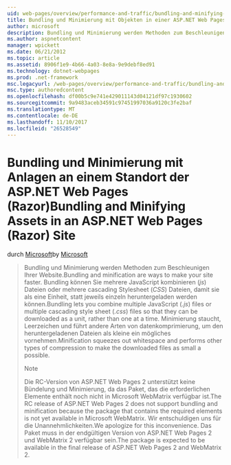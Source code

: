 ```yaml
---
uid: web-pages/overview/performance-and-traffic/bundling-and-minifying-assets-in-an-aspnet-web-pages-razor-site
title: Bundling und Minimierung mit Objekten in einer ASP.NET Web Pages (Razor) Website | Microsoft Docs
author: microsoft
description: Bundling und Minimierung werden Methoden zum Beschleunigen Ihrer Website. M bündeln können kombinieren Sie mehrere JavaScript (. js)-Dateien oder mehrere cascading Stylesheet (...)
ms.author: aspnetcontent
manager: wpickett
ms.date: 06/21/2012
ms.topic: article
ms.assetid: 8906f1e9-4b66-4a03-8e8a-9e9debf8ed91
ms.technology: dotnet-webpages
ms.prod: .net-framework
msc.legacyurl: /web-pages/overview/performance-and-traffic/bundling-and-minifying-assets-in-an-aspnet-web-pages-razor-site
msc.type: authoredcontent
ms.openlocfilehash: df00b5c9e741e429011143d04121df97c1930602
ms.sourcegitcommit: 9a9483aceb34591c97451997036a9120c3fe2baf
ms.translationtype: MT
ms.contentlocale: de-DE
ms.lasthandoff: 11/10/2017
ms.locfileid: "26528549"
---
```

<a name="bundling-and-minifying-assets-in-an-aspnet-web-pages-razor-site"></a><span data-ttu-id="e2a26-104">Bundling und Minimierung mit Anlagen an einem Standort der ASP.NET Web Pages (Razor)</span><span class="sxs-lookup"><span data-stu-id="e2a26-104">Bundling and Minifying Assets in an ASP.NET Web Pages (Razor) Site</span></span>
====================
<span data-ttu-id="e2a26-105">durch [Microsoft](https://github.com/microsoft)</span><span class="sxs-lookup"><span data-stu-id="e2a26-105">by [Microsoft](https://github.com/microsoft)</span></span>

> <span data-ttu-id="e2a26-106">Bundling und Minimierung werden Methoden zum Beschleunigen Ihrer Website.</span><span class="sxs-lookup"><span data-stu-id="e2a26-106">Bundling and minification are ways to make your site faster.</span></span> <span data-ttu-id="e2a26-107">Bundling können Sie mehrere JavaScript kombinieren (*js*) Dateien oder mehrere cascading Stylesheet (*CSS*) Dateien, damit sie als eine Einheit, statt jeweils einzeln heruntergeladen werden können.</span><span class="sxs-lookup"><span data-stu-id="e2a26-107">Bundling lets you combine multiple JavaScript (*.js*) files or multiple cascading style sheet (*.css*) files so that they can be downloaded as a unit, rather than one at a time.</span></span> <span data-ttu-id="e2a26-108">Minimierung staucht, Leerzeichen und führt andere Arten von datenkomprimierung, um den heruntergeladenen Dateien als kleine ein mögliches vornehmen.</span><span class="sxs-lookup"><span data-stu-id="e2a26-108">Minification squeezes out whitespace and performs other types of compression to make the downloaded files as small a possible.</span></span>
> 
> > [!NOTE]
> > <span data-ttu-id="e2a26-109">Die RC-Version von ASP.NET Web Pages 2 unterstützt keine Bündelung und Minimierung, da das Paket, das die erforderlichen Elemente enthält noch nicht in Microsoft WebMatrix verfügbar ist.</span><span class="sxs-lookup"><span data-stu-id="e2a26-109">The RC release of ASP.NET Web Pages 2 does not support bundling and minification because the package that contains the required elements is not yet available in Microsoft WebMatrix.</span></span> <span data-ttu-id="e2a26-110">Wir entschuldigen uns für die Unannehmlichkeiten.</span><span class="sxs-lookup"><span data-stu-id="e2a26-110">We apologize for this inconvenience.</span></span> <span data-ttu-id="e2a26-111">Das Paket muss in der endgültigen Version von ASP.NET Web Pages 2 und WebMatrix 2 verfügbar sein.</span><span class="sxs-lookup"><span data-stu-id="e2a26-111">The package is expected to be available in the final release of ASP.NET Web Pages 2 and WebMatrix 2.</span></span>
